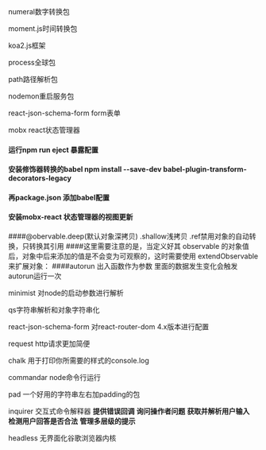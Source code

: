 numeral数字转换包

moment.js时间转换包

koa2.js框架

process全球包

path路径解析包

nodemon重启服务包

react-json-schema-form  form表单 

mobx react状态管理器
#### 运行npm run eject 暴露配置
#### 安装修饰器转换的babel  npm install --save-dev babel-plugin-transform-decorators-legacy
#### 再package.json 添加babel配置
#### 安装mobx-react 状态管理器的视图更新
####@obervable.deep(默认对象深拷贝) .shallow浅拷贝 .ref禁用对象的自动转换，只转换其引用
####这里需要注意的是，当定义好其 observable 的对象值后，对象中后来添加的值是不会变为可观察的，这时需要使用 extendObservable 来扩展对象：
####autorun 出入函数作为参数 里面的数据发生变化会触发autorun运行一次

minimist 对node的启动参数进行解析

qs字符串解析和对象字符串化

react-json-schema-form 对react-router-dom 4.x版本进行配置

request http请求更加简便

chalk 用于打印你所需要的样式的console.log

commandar node命令行运行

pad 一个好用的字符串左右加padding的包

inquirer  交互式命令解释器
  **提供错误回调**
  **询问操作者问题**
  **获取并解析用户输入**
  **检测用户回答是否合法**
  **管理多层级的提示**

headless 无界面化谷歌浏览器内核 

